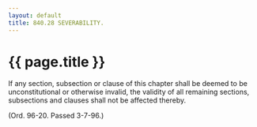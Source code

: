 ```yaml
---
layout: default 
title: 840.28 SEVERABILITY.
---
```


{{ page.title }}
================

If any section, subsection or clause of this chapter shall be deemed to
be unconstitutional or otherwise invalid, the validity of all remaining
sections, subsections and clauses shall not be affected thereby.

(Ord. 96-20. Passed 3-7-96.)
